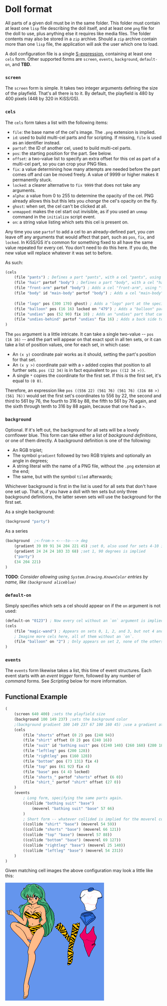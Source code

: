 # Doll format

All parts of a given doll must be in the same folder.  This folder must contain at least one `lisp` file describing the doll itself, and at least one `png` file for the doll to use, plus anything else it requires like media files. The folder contents may also be stored in a `zip` archive. Should a `zip` archive contain more than one `lisp` file, the application will ask the user which one to load.

A doll configuration file is a single [S-expression](https://en.wikipedia.org/wiki/S-expression), containing at least one `cels` form. Other supported forms are `screen`, `events`, `background`, `default-on`, and **TBD**.

### `screen`

The `screen` form is simple. It takes two integer arguments defining the size of the playfield. That's all there is to it. By default, the playfield is 480 by 400 pixels (448 by 320 in KiSS/GS).

### `cels`

The `cels` form takes a list with the following items:

* `file`: the base name of the cel's image. The `.png` extension is implied.
* `id`: used to build multi-cel parts and for scripting. If missing, `file` is used as an identifier instead.
* `partof`: the ID of another cel, used to build multi-cel parts.
* `pos`: the starting position for the part. See below.
* `offset`: a two-value list to specify an extra offset for this cel as part of a multi-cel part, so you can crop your PNG files.
* `fix`: a value determining how many attempts are needed before the part comes off and can be moved freely. A value of 9999 or higher makes it permanently stuck.
* `locked`: a clearer alternative to `fix 9999` that does not take any arguments.
* `alpha`: a value from 0 to 255 to determine the opacity of the cel. PNG already allows this but this lets you *change* the cel's opacity on the fly.
* `ghost`: when set, the cel can't be clicked at all.
* `unmapped`: makes the cel start out invisible, as if you used an `unmap` command in the `initialize` script event.
* `on`: a string value listing which sets this cel is present on.

Any time you use `partof` to add a cel to an already-defined part, you *can* leave off any arguments that would affect that part, such as `pos`, `fix`, and `locked`. In KiSS/GS it's common for something fixed to all have the same value repeated for every cel. You don't need to do this here. If you do, the new value will replace whatever it was set to before.

As such:

````clojure
(cels
    (file "pants") ; Defines a part "pants", with a cel "pants", using "pants.png", starting in the top-left corner.
    (file "hair" partof "body") ; Defines a part "body", with a cel "hair", using "hair.png".
    (file "front-arm" partof "body") ; Adds a cel "front-arm", using "front-arm.png", to the "body" part that "hair" started.
    (file "body" id "main-body" partof "body") ; Adds a cel "main-body", using "body.png", to the "body" part.
    
    (file "logo" pos (300 170) ghost) ; Adds a "logo" part at the specified position in the playfield that can't be clicked on.
    (file "balloon" pos (16 16) locked on "479") ; Adds a "balloon" part that can be clicked but not moved, on sets 4, 7, and 9.
    (file "undies" pos (52 90) fix 10) ; Adds an "undies" part that can't be moved until you try it ten times.
    (file "undies-behind" partof "undies" fix 16) ; Adds a back side to the "undies" part but also makes it take 16 clicks.
)
````

The `pos` argument is a little intricate. It can take a single two-value -- `pos (16 16)` -- and the part will appear on that exact spot in all ten sets, or it can take a list of position values, one for each set, in which case:

* An `(x y)` coordinate pair works as it should, setting the part's position for that set.
* An `(x y >)` coordinate pair with a `>` added copies that position to all further sets. `pos (12 34)` is in fact equivalent to `pos ((12 34 >))`.
* A single `*` copies the coordinate for the first set. If this *is* the first set, it's equal to `(0 0)`.

Therefore, an expression like `pos ((556 22) (561 76) (561 76) (316 88 >) (561 76))` would set the first set's coordinates to 556 by 22, the second and third to 561 by 76, the fourth to 316 by 88, the fifth to 561 by 76 again, and the sixth through tenth to 316 by 88 again, because that one had a `>`.

### `background`

Optional. If it's left out, the background for all sets will be a lovely cornflower blue. This form can take either a list of *background definitions*, or one of them directly. A background definition is one of the following:

* An RGB triplet;
* The symbol `gradient` followed by two RGB triplets and optionally an angle in degrees;
* A string literal with the name of a PNG file, without the `.png` extension at the end;
* The same, but with the symbol `tiled` afterwards;

Whichever background is first in the list is used for all sets that don't have one set up. That is, if you have a doll with ten sets but only three background definitions, the latter seven sets will use the background for the first set.

As a single background:

```clojure
(background "party")
```

As a series

```clojure
(background  ;<-from-> <---to---> deg
    (gradient 39 89 91 34 204 221 45) ;set 0, also used for sets 4-10 if available
    (gradient 24 24 24 103 33 68) ;set 1, 90 degrees is implied
    ("party")
    (34 204 221)
)
```

**TODO**: *Consider allowing using `System.Drawing.KnownColor` entries by name, like `(background aliceblue)`*

### `default-on`

Simply specifies which sets a cel should appear on if the `on` argument is not used:

```clojure
(default-on "0123") ; Now every cel without an `on` argument is implied to have an `on "0123"`.
(cels
    (file "magic-wand") ; Appears on sets 0, 1, 2, and 3, but not 4 and higher.
    ; Imagine more cels here, all of them without an `on`.
    (file "balloon" on "2") ; Only appears on set 2, none of the others.
)
```

### `events`

The `events` form likewise takes a list, this time of event structures. Each event starts with an *event trigger* form, followed by any number of *command* forms. See *Scripting* below for more information.

## Functional Example

```clojure
(
    (screen 640 400) ;sets the playfield size
    (background 100 149 237) ;sets the background color
    ;(background gradient 100 149 237 67 100 160 45) ;use a gradient at a 45-degree angle as the background
    (cels
        (file "shorts" offset (0 2) pos (240 94))
        (file "shirt" offset (0 2) pos (240 16))
        (file "suit" id "bathing suit" pos ((240 140) (260 160) (280 180)) on "012")
        (file "leftleg" pos (200 128))
        (file "rightleg" pos (160 128))
        (file "bottom" pos (73 131) fix 4)
        (file "top" pos (61 92) fix 4)
        (file "base" pos (4 4) locked)
        (file "shorts_" partof "shorts" offset (6 0))
        (file "shirt_" partof "shirt" offset (27 0))
    )
    (events
        ; Long form, specifying the same parts again.
        ((collide "bathing suit" "base")
            (moverel "bathing suit" "base" 57 66)
        )
        ; Short form -- whatever collided is implied for the moverel command.
        ((collide "shirt" "base") (moverel 54 59))
        ((collide "shorts" "base") (moverel 66 121))
        ((collide "top" "base") (moverel 57 88))
        ((collide "bottom" "base") (moverel 69 127))
        ((collide "rightleg" "base") (moverel 25 140))
        ((collide "leftleg" "base") (moverel 54 231))
    )
)

```

Given matching cell images the above configuration may look a little like this:

![](sample.png)

